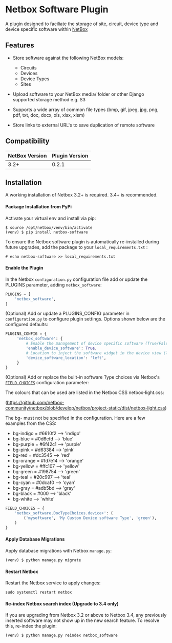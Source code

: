 # Netbox Software Plugin

A plugin designed to faciliate the storage of site, circuit, device type and device specific software within [NetBox](https://github.com/netbox-community/netbox)

## Features

* Store software against the following NetBox models:
   - Circuits
   - Devices
   - Device Types
   - Sites

* Upload software to your NetBox media/ folder or other Django supported storage method e.g. S3
* Supports a wide array of common file types (bmp, gif, jpeg, jpg, png, pdf, txt, doc, docx, xls, xlsx, xlsm)
* Store links to external URL's to save duplication of remote software


## Compatibility

| NetBox Version | Plugin Version |
|----------------|----------------|
|     3.2+       | 0.2.1          |


## Installation

A working installation of Netbox 3.2+ is required. 3.4+ is recommended.

#### Package Installation from PyPi

Activate your virtual env and install via pip:

```
$ source /opt/netbox/venv/bin/activate
(venv) $ pip install netbox-software
```

To ensure the Netbox software plugin is automatically re-installed during future upgrades, add the package to your `local_requirements.txt` :

```no-highlight
# echo netbox-software >> local_requirements.txt
```

#### Enable the Plugin

In the Netbox `configuration.py` configuration file add or update the PLUGINS parameter, adding `netbox_software`:

```python
PLUGINS = [
    'netbox_software',
]
```

(Optional) Add or update a PLUGINS_CONFIG parameter in `configuration.py` to configure plugin settings. Options shown below are the configured defaults:

```python
PLUGINS_CONFIG = {
     'netbox_software': {
         # Enable the management of device specific software (True/False)
         'enable_device_software': True,
         # Location to inject the software widget in the device view (left/right
         'device_software_location': 'left',
     }
}

```

(Optional) Add or replace the built-in software Type choices via Netbox's [`FIELD_CHOICES`](https://netbox.readthedocs.io/en/feature/configuration/optional-settings/#field_choices) configuration parameter:

The colours that can be used are listed in the Netbox CSS netbox-light.css:

(https://github.com/netbox-community/netbox/blob/develop/netbox/project-static/dist/netbox-light.css)

The bg- must not be specified in the configuration.
Here are a few examples from the CSS:

* bg-indigo = #6610f2 --> 'indigo'
* bg-blue = #0d6efd --> 'blue'
* bg-purple = #6f42c1 --> 'purple'
* bg-pink = #d63384 --> 'pink'
* bg-red = #dc3545 --> 'red'
* bg-orange = #fd7e14 --> 'orange'
* bg-yellow = #ffc107 --> 'yellow'
* bg-green = #198754 --> 'green'
* bg-teal = #20c997 --> 'teal'
* bg-cyan = #0dcaf0 --> 'cyan'
* bg-gray = #adb5bd --> 'gray'
* bg-black = #000 --> 'black'
* bg-white --> 'white'

```python
FIELD_CHOICES = {
    'netbox_software.DocTypeChoices.device+': (
        ('mysoftware', 'My Custom Device software Type', 'green'),
    )
}
```

#### Apply Database Migrations

Apply database migrations with Netbox `manage.py`:

```
(venv) $ python manage.py migrate
```

#### Restart Netbox

Restart the Netbox service to apply changes:

```
sudo systemctl restart netbox
```

#### Re-index Netbox search index (Upgrade to 3.4 only)

If you are upgrading from Netbox 3.2 or above to Netbox 3.4, any previously inserted software may not show up in the new search feature. To resolve this, re-index the plugin:

```
(venv) $ python manage.py reindex netbox_software
```

